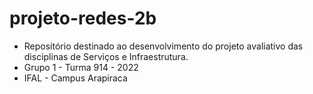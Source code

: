 # projeto-redes-2b

* Repositório destinado ao desenvolvimento do projeto avaliativo das disciplinas de Serviços e Infraestrutura.
* Grupo 1 - Turma 914 - 2022
* IFAL - Campus Arapiraca 
